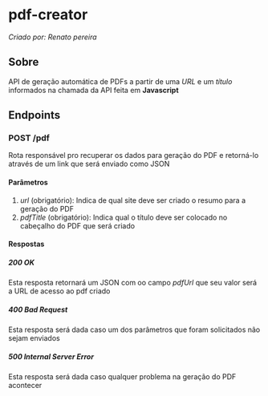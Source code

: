 # pdf-creator
_Criado por: Renato pereira_

## Sobre
API de geração automática de PDFs a partir de uma _URL_ e um _título_ informados na chamada da API feita em **Javascript**

## Endpoints

### POST /pdf
Rota responsável pro recuperar os dados para geração do PDF e retorná-lo através de um link que será enviado como JSON

#### Parâmetros

1. _url_ (obrigatório): Indica de qual site deve ser criado o resumo para a geração do PDF
2. _pdfTitle_ (obrigatório): Indica qual o título deve ser colocado no cabeçalho do PDF que será criado

#### Respostas

##### 200 OK
Esta resposta retornará um JSON com oo campo _pdfUrl_ que seu valor será a URL de acesso ao pdf criado

##### 400 Bad Request
Esta resposta será dada caso um dos parâmetros que foram solicitados não sejam enviados

##### 500 Internal Server Error
Esta resposta será dada caso qualquer problema na geração do PDF acontecer

